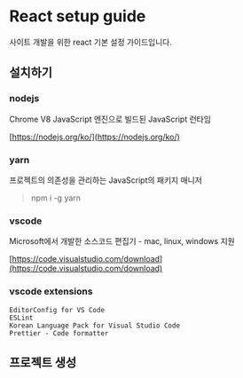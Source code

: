 # React setup guide

사이트 개발을 위한 react 기본 설정 가이드입니다.


## 설치하기

### nodejs

Chrome V8 JavaScript 엔진으로 빌드된 JavaScript 런타임

[https://nodejs.org/ko/](https://nodejs.org/ko/)

### yarn

프로젝트의 의존성을 관리하는 JavaScript의 패키지 매니저

> npm i -g yarn

### vscode

Microsoft에서 개발한 소스코드 편집기 - mac, linux, windows 지원

[https://code.visualstudio.com/download](https://code.visualstudio.com/download)

### vscode extensions

	EditorConfig for VS Code
	ESLint
	Korean Language Pack for Visual Studio Code
	Prettier - Code formatter

## 프로젝트 생성

> 




<!--stackedit_data:
eyJoaXN0b3J5IjpbLTE0MjEzNjc2OTYsLTIwMjI2NTU5ODYsLT
E5MTU5NTQ0OTldfQ==
-->